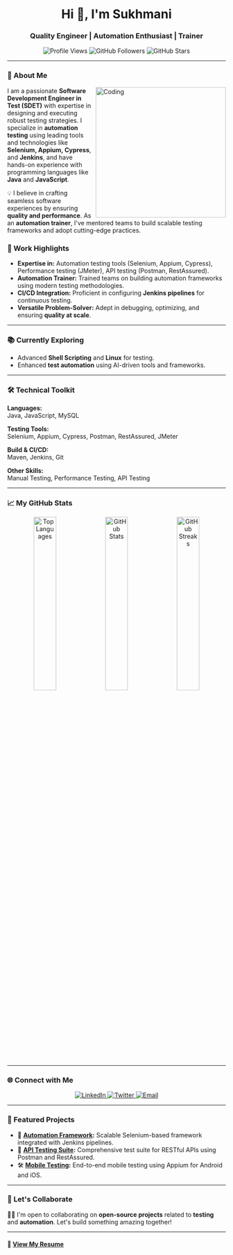 <h1 align="center">Hi 👋, I'm Sukhmani</h1>
<h3 align="center">Quality Engineer | Automation Enthusiast | Trainer</h3>

<p align="center">
  <img src="https://komarev.com/ghpvc/?username=Sukhmani-Kaur1&label=Profile%20views&color=0e75b6&style=flat" alt="Profile Views" />
  <img src="https://img.shields.io/github/followers/Sukhmani-Kaur1?label=Followers" alt="GitHub Followers" />
  <img src="https://img.shields.io/github/stars/Sukhmani-Kaur1?label=Stars" alt="GitHub Stars" />
</p>

---

### 🚀 About Me
<img align="right" src="https://mir-s3-cdn-cf.behance.net/project_modules/disp/601014116770475.6068beff4640a.gif" alt="Coding" width="300"/>

I am a passionate **Software Development Engineer in Test (SDET)** with expertise in designing and executing robust testing strategies. I specialize in **automation testing** using leading tools and technologies like **Selenium, Appium, Cypress**, and **Jenkins**, and have hands-on experience with programming languages like **Java** and **JavaScript**.  

💡 I believe in crafting seamless software experiences by ensuring **quality and performance**. As an **automation trainer**, I've mentored teams to build scalable testing frameworks and adopt cutting-edge practices.

### 💼 Work Highlights
- **Expertise in:** Automation testing tools (Selenium, Appium, Cypress), Performance testing (JMeter), API testing (Postman, RestAssured).  
- **Automation Trainer:** Trained teams on building automation frameworks using modern testing methodologies.  
- **CI/CD Integration:** Proficient in configuring **Jenkins pipelines** for continuous testing.  
- **Versatile Problem-Solver:** Adept in debugging, optimizing, and ensuring **quality at scale**.  

---

### 📚 Currently Exploring
- Advanced **Shell Scripting** and **Linux** for testing.  
- Enhanced **test automation** using AI-driven tools and frameworks.

---

### 🛠️ Technical Toolkit
**Languages:**  
Java, JavaScript, MySQL  

**Testing Tools:**  
Selenium, Appium, Cypress, Postman, RestAssured, JMeter  

**Build & CI/CD:**  
Maven, Jenkins, Git  

**Other Skills:**  
Manual Testing, Performance Testing, API Testing  

---

### 📈 My GitHub Stats  
<p align="center">
  <img width="32%" src="https://github-readme-stats.vercel.app/api/top-langs?username=sukhmani-kaur1&show_icons=true&locale=en&layout=compact" alt="Top Languages" />
  <img width="32%" src="https://github-readme-stats.vercel.app/api?username=sukhmani-kaur1&show_icons=true&locale=en" alt="GitHub Stats" />
  <img width="32%" src="https://streak-stats.demolab.com/?user=sukhmani-kaur1&theme=default" alt="GitHub Streaks" />
</p>

---

### 🌐 Connect with Me
<p align="center">
  <a href="https://www.linkedin.com/in/sukhmani-dev/" target="_blank">
    <img src="https://img.shields.io/badge/LinkedIn-0077B5?style=for-the-badge&logo=linkedin&logoColor=white" alt="LinkedIn" />
  </a>
  <a href="https://twitter.com/SukhmaniKaur01" target="_blank">
    <img src="https://img.shields.io/badge/Twitter-1DA1F2?style=for-the-badge&logo=twitter&logoColor=white" alt="Twitter" />
  </a>
  <a href="mailto:sukhmani.dev006@gmail.com" target="_blank">
    <img src="https://img.shields.io/badge/Email-D14836?style=for-the-badge&logo=gmail&logoColor=white" alt="Email" />
  </a>
</p>

---

### 📂 Featured Projects
- 🚀 **[Automation Framework](https://github.com/Sukhmani-Kaur1/automation-framework):** Scalable Selenium-based framework integrated with Jenkins pipelines.  
- 🌟 **[API Testing Suite](https://github.com/Sukhmani-Kaur1/api-testing-suite):** Comprehensive test suite for RESTful APIs using Postman and RestAssured.  
- 🛠️ **[Mobile Testing](https://github.com/Sukhmani-Kaur1/mobile-testing):** End-to-end mobile testing using Appium for Android and iOS.  

---

### 💬 Let's Collaborate
👩‍💻 I'm open to collaborating on **open-source projects** related to **testing** and **automation**. Let's build something amazing together!  

---

#### 📄 [View My Resume](https://drive.google.com/file/d/116t5U0w0QLu9knmb2mqc3TDR7FtZySnH/view?usp=sharing)  

